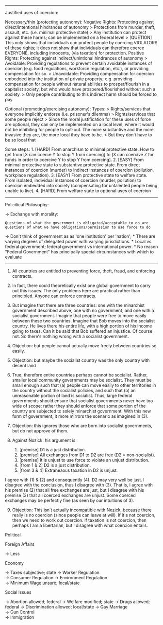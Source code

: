 ------------------------------------------

Justified uses of coercion:

Necessary/thin (protecting autonomy):
	Negative Rights: Protecting against direct/intentional hindrances of autonomy
		> Protections from murder, theft, assault, etc. (i.e. minimal protective state)
		> Any institution can protect against these harms; can be implemented on a federal level
		> [QUETION] This only shows that individuals can protect people by coercing VIOLATORS of these rights; it does not show that individuals can therefore coerce EVERYONE, including innocents, (via taxation) for protection.
	Positive Rights: Protecting against indirect/unintional hindrances of autonomy
		> Avoidable: Providing regulations to prevent certain avoidable instances of coercion (e.g. food regulations, workforce regulation, etc.), or providing compensation for so.
		> Unavoidable: Providing compensation for coercion embedded into the institution of private property; e.g. providing compensation for people without natural abilities to prosper/flourish in a capitalist society, but who would have prospered/flourished without such a society.
		> Only people contributing to this indirect harm should be forced to pay. 

Optional (promoting/exercising autonomy):
	Types:
		> Rights/services that everyone implicitly endorse (i.e. prisoner's dilemma)
		> Rights/services that some people reject
	> Since the moral justification for these uses of force are optional, they can only be implemented on a local level, where it would not be inhibiting for people to opt-out. The more substantive and the more invasive they are, the more local they have to be.
	> But they don't have to be so local that 

Some steps:
	1. [HARD] From anarchism to minimal protective state. How to get from [X can coerce Y to stop Y from coercing] to [X can coercive Z for funds in order to coercive Y to stop Y from coercing].
	2. [EASY] From minimal protective state to substantive protective state. From direct instances of coercion (murder) to indirect instances of coercion (pollution, workplace regulation). 
	3. [EASY] From protective state to welfare state. From isolated, individual instances of coercion (murder, pollution) to coercion embedded into society (compensating for untalented people being unable to live).
	4. [HARD] From welfare state to optional uses of coercion
	
------------------------------------------
	
Policitical Philosophy:

-> Exchange with morality:
	
	Questions of what the government is obligated/acceptable to do are questions of what we have obligations/permission to use force to do
	
-> Don't think of government as as 'one institution' per 'nation'; 
	* There are varying degrees of delegated power with varying jurisdictions. 
	* Local vs federal government; federal government vs international power.
	* No reason "Federal Government" has principally special circumstances with which to evaluate

------------------------------------------

1. All countries are entitled to preventing force, theft, fraud, and enforcing contracts.

2. In fact, there could theoretically exist one global government to carry out this issues. The only problems here are practical rather than principled. Anyone can enforce contracts.

3. But imagine that there are three countries: one with the minarchist government described above, one with no government, and one with a socialist government. Imagine that people were free to move easily between these two countries. Imagine that Bob moves into the socialist country. He lives there his entire life, with a high portion of his income going to taxes. Can it be said that Bob suffered an injustice. Of course not. So there's nothing wrong with a socialist government.

4. Objection: but people cannot actually move freely between countries so easily.

5. Objection: but maybe the socialist country was the only country with decent land

6. True, therefore entire countries perhaps cannot be socialist. Rather, smaller local community governments may be socialist. They must be small enough such that (a) people can move easily to other territories in the country without the socialist policies, and such that (b) an unreasonable portion of land is socialist. Thus, large federal governments should ensure that socialist governments never have too wide of scope; rather they should enforce that some portion of the country are subjected to solely minarchist government. With this new form of government, it more mirrors the scenario as imagined in (3).

7. Objection: this ignores those who are born into socialist governments, but do not approve of them.

8. Against Nozick: his argument is:
	1. [premise] D1 is a just distribution.
	2. [premise] All exchanges from D1 to D2 are free (D2 = non-socialist). 
	3. [premise] It is unjust to use force to violate an unjust distribution.
	4. [from 1 & 2] D2 is a just distribution.
	5. [from 3 & 4] Extraneaous taxation in D2 is unjust.

I agree with (1) & (2) and consequently (4). D2 may very well be just. I disagree with the conclusion, thus I disagree with (3). That is, I agree with his premise (2) that all free exchanges are just, but I disagree with his premise (3) that all coerced exchanges are unjust. Some coerced exchanges may be perfectly fine (as seen by our intuitions of 3).

9. Objection: This isn't actually incompatible with Nozick, because there really is no coercion (since people can leave at will). If it's not coercion, then we need to work out coercion. If taxation is not coercion, then perhaps I am a libertarian, but I disagree with what coercion entails.

Political

Foreign Affairs

-> Less 

Economy

-> Taxes								subjective;	state
-> Worker Regulation		
-> Consumer Regulation
-> Environment Regulation	
-> Minimum Wage				unsure;		local/state		

Social Issues

-> Abortion							allowed;		federal
-> Welfare							modified;		state
-> Drugs								allowed;		federal
-> Discrimination					allowed;		local/state
-> Gay Marriage			
-> Gun Control				
-> Immigration				